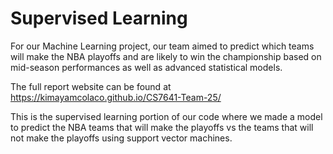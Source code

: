 # Supervised Learning

For our Machine Learning project, our team aimed to predict which teams will make the NBA playoffs and are likely to win the championship based on mid-season performances as well as advanced statistical models. 

The full report website can be found at https://kimayamcolaco.github.io/CS7641-Team-25/

This is the supervised learning portion of our code where we made a model to predict the NBA teams that will make the playoffs vs the teams that will not make the playoffs using support vector machines.
